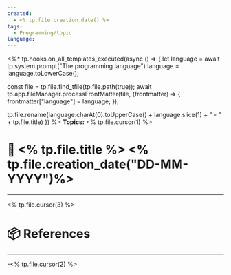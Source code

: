 ```yaml
---
created:
  - <% tp.file.creation_date() %>
tags:
  - Programming/topic
language: 
---
```

<%* tp.hooks.on_all_templates_executed(async () => {
  let language =  await tp.system.prompt("The programming language")
  language = language.toLowerCase();
  
  const file = tp.file.find_tfile(tp.file.path(true));
  await tp.app.fileManager.processFrontMatter(file, (frontmatter) => {
    frontmatter["language"] = language;
  });

  tp.file.rename(language.charAt(0).toUpperCase() + language.slice(1) + " - " + tp.file.title)
}) %>
**Topics:** <% tp.file.cursor(1) %>

# 📃 <% tp.file.title %> <% tp.file.creation_date("DD-MM-YYYY")%>

---
<% tp.file.cursor(3) %>

# 📦 References

---

-<% tp.file.cursor(2) %>